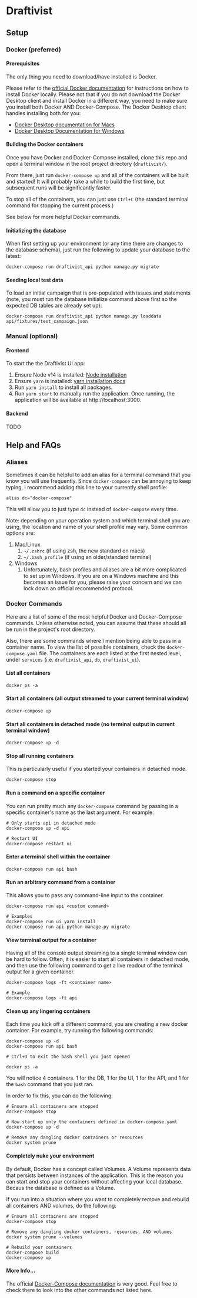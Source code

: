 # Draftivist

## Setup

### Docker (preferred)

#### Prerequisites
The only thing you need to download/have installed is Docker.

Please refer to the [official Docker documentation](https://docs.docker.com/compose/install/) for instructions on how
to install Docker locally. Please not that if you do not download the Docker Desktop client and install Docker in a
different way, you need to make sure you install both Docker AND Docker-Compose. The Docker Desktop client handles
installing both for you:
- [Docker Desktop documentation for Macs](https://docs.docker.com/docker-for-mac/install/)
- [Docker Desktop Documentation for Windows](https://docs.docker.com/docker-for-windows/install/)

#### Building the Docker containers
Once you have Docker and Docker-Compose installed, clone this repo and open a terminal window in the root project
directory (`draftivist/`).

From there, just run `docker-compose up` and all of the containers will be built and started! It will probably take a
while to build the first time, but subsequent runs will be significantly faster.

To stop all of the containers, you can just use `Ctrl+C` (the standard terminal command for stopping the current
process.)

See below for more helpful Docker commands.

#### Initializing the database
When first setting up your environment (or any time there are changes to the database schema), just run the following to
update your database to the latest:
```
docker-compose run draftivist_api python manage.py migrate
```

#### Seeding local test data
To load an initial campaign that is pre-populated with issues and statements (note, you must run the database initialize
command above first so the expected DB tables are already set up):
```
docker-compose run draftivist_api python manage.py loaddata api/fixtures/test_campaign.json
```

### Manual (optional)

#### Frontend
To start the the Draftivist UI app:
1. Ensure Node v14 is installed: [Node installation](https://nodejs.org/en/download/)
2. Ensure `yarn` is installed: [yarn installation docs](https://classic.yarnpkg.com/en/docs/install/#mac-stable)
3. Run `yarn install` to install all packages.
4. Run `yarn start` to manually run the application. Once running, the application will be available at http://localhost:3000.

#### Backend
TODO

## Help and FAQs
### Aliases
Sometimes it can be helpful to add an alias for a terminal command that you know you will use frequently. Since
`docker-compose` can be annoying to keep typing, I recommend adding this line to your currently shell profile:
```
alias dc="docker-compose"
```
This will allow you to just type `dc` instead of `docker-compose` every time.

Note: depending on your operation system and which terminal shell you are using, the location and name of your shell
profile may vary. Some common options are:
1. Mac/Linux
    1. `~/.zshrc` (if using zsh, the new standard on macs)
    1. `~/.bash_profile` (if using an older/standard terminal)
1. Windows
    1. Unfortunately, bash profiles and aliases are a bit more complicated to set up in Windows. If you are on a
    Windows machine and this becomes an issue for you, please raise your concern and we can lock down an official
    recommended protocol.

### Docker Commands
Here are a list of some of the most helpful Docker and Docker-Compose commands. Unless otherwise noted, you can assume
that these should all be run in the project's root directory.

Also, there are some commands where I mention being able to pass in a container name. To view the list of possible
containers, check the `docker-compose.yaml` file. The containers are each listed at the first nested level, under
`services` (i.e. `draftivist_api`, `db`, `draftivist_ui`).

#### List all containers
```
docker ps -a
```

#### Start all containers (all output streamed to your current terminal window)
```
docker-compose up
```

#### Start all containers in detached mode (no terminal output in current terminal window)
```
docker-compose up -d
```

#### Stop all running containers
This is particularly useful if you started your containers in detached mode.
```
docker-compose stop
```

#### Run a command on a specific container
You can run pretty much any `docker-compose` command by passing in a specific container's name as the last argument.
For example:
```
# Only starts api in detached mode
docker-compose up -d api

# Restart UI
docker-compose restart ui
```

#### Enter a terminal shell within the container
```
docker-compose run api bash
```

#### Run an arbitrary command from a container
This allows you to pass any command-line input to the container.
```
docker-compose run api <custom command>

# Examples
docker-compose run ui yarn install
docker-compose run api python manage.py migrate
```

#### View terminal output for a container
Having all of the console output streaming to a single terminal window can be hard to follow. Often, it is easier to
start all containers in detached mode, and then use the following command to get a live readout of the terminal output
for a given container.
```
docker-compose logs -ft <container name>

# Example
docker-compose logs -ft api
```

#### Clean up any lingering containers
Each time you kick off a different command, you are creating a new docker container. For example, try running the
following commands:
```
docker-compose up -d
docker-compose run api bash

# Ctrl+D to exit the bash shell you just opened

docker ps -a
```
You will notice 4 containers. 1 for the DB, 1 for the UI, 1 for the API, and 1 for the `bash` command that you just ran.

In order to fix this, you can do the following:
```
# Ensure all containers are stopped
docker-compose stop

# Now start up only the containers defined in docker-compose.yaml
docker-compose up -d

# Remove any dangling docker containers or resources
docker system prune
```

#### Completely nuke your environment
By default, Docker has a concept called Volumes. A Volume represents data that persists between instances of the
application. This is the reason you can start and stop your containers without affecting your local database. Becaus
the database is defined as a Volume.

If you run into a situation where you want to completely remove and rebuild all containers AND volumes, do the
following:
```
# Ensure all containers are stopped
docker-compose stop

# Remove any dangling docker containers, resources, AND volumes
docker system prune --volumes

# Rebuild your containers
docker-compose build
docker-compose up
```

#### More Info...
The official [Docker-Compose documentation](https://docs.docker.com/compose/reference/) is very good. Feel free to
check there to look into the other commands not listed here.
